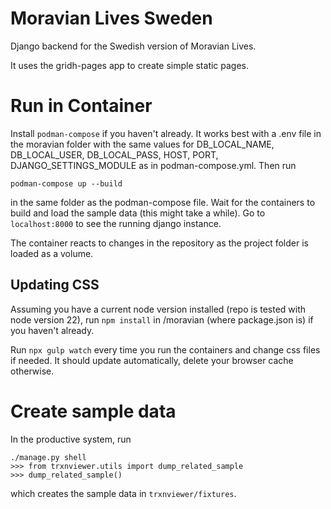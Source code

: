 # Moravian Lives Sweden

Django backend for the Swedish version of Moravian Lives.

It uses the gridh-pages app to create simple static pages.

# Run in Container
Install `podman-compose` if you haven't already. It works best with a .env file in the moravian folder with the same values for DB_LOCAL_NAME, DB_LOCAL_USER, 
DB_LOCAL_PASS, HOST, PORT, DJANGO_SETTINGS_MODULE as in podman-compose.yml. Then run
```
podman-compose up --build
```
in the same folder as the podman-compose file. Wait for the containers to build and load the sample data (this might take a while).
Go to `localhost:8000` to see the running django instance.

The container reacts to changes in the repository as the project folder is loaded as a volume.

## Updating CSS
Assuming you have a current node version installed (repo is tested with node version 22), run 
`npm install` in /moravian (where package.json is) if you haven't already. 

Run `npx gulp watch` every time you run the containers and change css files if needed. It should update automatically, delete your browser cache otherwise.

# Create sample data
In the productive system, run 
```
./manage.py shell
>>> from trxnviewer.utils import dump_related_sample
>>> dump_related_sample()
```
which creates the sample data in `trxnviewer/fixtures`.
